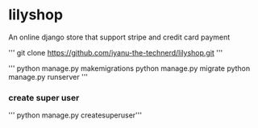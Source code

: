 # lilyshop

An online django store that support stripe and credit card payment 

''' git clone https://github.com/iyanu-the-technerd/lilyshop.git '''

''' python manage.py makemigrations
    python manage.py migrate
    python manage.py runserver
'''


### create super user
''' python manage.py createsuperuser'''
